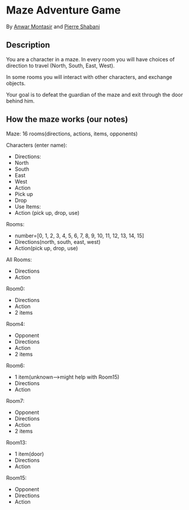# Maze Adventure Game

By [Anwar Montasir](https://github.com/anwarmontasir) and [Pierre Shabani](https://github.com/jshabani)

## Description

You are a character in a maze. In every room you will have choices of direction to travel (North, South, East, West).

In some rooms you will interact with other characters, and exchange objects.

Your goal is to defeat the guardian of the maze and exit through the door behind him.

## How the maze works (our notes)

Maze: 16 rooms(directions, actions, items, opponents)

Characters (enter name):
- Directions:
- North
- South
- East
- West
- Action
- Pick up
- Drop
- Use
Items:
- Action (pick up, drop, use)

Rooms:
- number=[0, 1, 2, 3, 4, 5, 6, 7, 8, 9, 10, 11, 12, 13, 14, 15]
- Directions(north, south, east, west)
- Action(pick up, drop, use)

All Rooms:
- Directions
- Action

Room0:
- Directions
- Action
- 2 items

Room4:
- Opponent
- Directions
- Action
- 2 items

Room6:
- 1 item(unknown-->might help with Room15)
- Directions
- Action

Room7:
- Opponent
- Directions
- Action
- 2 items

Room13:
- 1 item(door)
- Directions
- Action

Room15:
- Opponent
- Directions
- Action